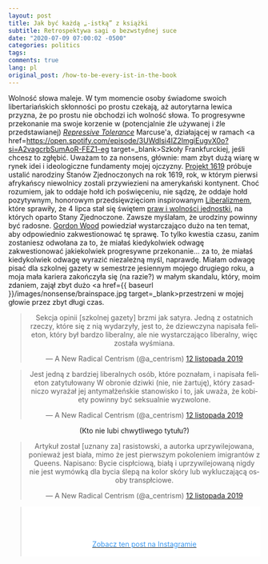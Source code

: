 ```yaml
---
layout: post
title: Jak być każdą „-istką” z książki
subtitle: Retrospektywa sagi o bezwstydnej suce
date: "2020-07-09 07:00:02 -0500"
categories: politics
tags: 
comments: true
lang: pl
original_post: /how-to-be-every-ist-in-the-book
---
```




Wolność słowa maleje. W tym momencie osoby świadome swoich libertariańskich skłonności po prostu czekają, aż autorytarna lewica przyzna, że po prostu nie obchodzi ich wolność słowa. To progresywne przekonanie ma swoje korzenie w (potencjalnie źle używanej i źle przedstawianej) <a href=https://www.marcuse.org/herbert/publications/1960s/1965-repressive-tolerance-fulltext.html target=_blank><i>Repressive Tolerance</i></a> Marcuse'a, działającej w ramach <a href=https://open.spotify.com/episode/3UWdlsi4IZ2lmgiEugvX0o?si=A2vagcrbSumAoR-FEZ1-eg target=_blank>Szkoły Frankfurckiej</a>, jeśli chcesz to zgłębić. Uważam to za nonsens, głównie: mam zbyt dużą wiarę w rynek idei i ideologiczne fundamenty mojej ojczyzny. <a href=https://www.nytimes.com/interactive/2019/08/14/magazine/1619-america-slavery.html target=_blank>Projekt 1619</a> próbuje ustalić narodziny Stanów Zjednoczonych na rok 1619, rok, w którym pierwsi afrykańscy niewolnicy zostali przywiezieni na amerykański kontynent. Choć rozumiem, jak to oddaje hołd ich poświęceniu, nie sądzę, że oddaje hołd pozytywnym, honorowym przedsięwzięciom inspirowanym <a href=https://plato.stanford.edu/entries/liberalism/ target=_blank>Liberalizmem</a>, które sprawiły, że 4 lipca stał się świętem <a href=https://www.constituteproject.org/constitution/United_States_of_America_1992 target=_blank>praw i wolności jednostki</a>, na których oparto Stany Zjednoczone. Zawsze myślałam, że urodziny powinny być radosne. <a href=https://www.theatlantic.com/ideas/archive/2019/12/historians-clash-1619-project/604093/ target=_blank>Gordon Wood</a> powiedział wystarczająco dużo na ten temat, aby odpowiednio zakwestionować tę sprawę. To tylko kwestia czasu, zanim zostaniesz odwołana za to, że miałaś kiedykolwiek odwagę zakwestionować jakiekolwiek progresywne przekonanie... za to, że miałaś kiedykolwiek odwagę wyrazić niezależną myśl, naprawdę. Miałam odwagę pisać dla szkolnej gazety w semestrze jesiennym mojego drugiego roku, a moja mała kariera zakończyła się (na razie?) w małym skandalu, który, moim zdaniem, zajął zbyt dużo <a href={{ baseurl }}/images/nonsense/brainspace.jpg target=_blank>przestrzeni w mojej głowie</a> przez zbyt długi czas.<!-- more -->
<center>
<p><blockquote class=twitter-tweet data-conversation=none data-theme=dark><p lang=en dir=ltr>Sekcja opinii [szkolnej gazety] brzmi jak satyra. Jedną z ostatnich rzeczy, które się z nią wydarzyły, jest to, że dziewczyna napisała felieton, który był bardzo liberalny, ale nie wystarczająco liberalny, więc została wyśmiana.</p>&mdash; A New Radical Centrism (@a_centrism) <a href=https://twitter.com/a_centrism/status/1194150192276234240?ref_src=twsrc%5Etfw>12 listopada 2019</a></blockquote> <script async src=https://platform.twitter.com/widgets.js charset=utf-8></script>
</p>
<p>
<blockquote class=twitter-tweet data-conversation=none data-theme=dark><p lang=en dir=ltr>Jest jedną z bardziej liberalnych osób, które poznałam, i napisała felieton zatytułowany W obronie dziwki (nie, nie żartuję), który zasadniczo wyrażał jej antymałżeńskie stanowisko i to, jak uważa, że kobiety powinny być seksualnie wyzwolone.</p>&mdash; A New Radical Centrism (@a_centrism) <a href=https://twitter.com/a_centrism/status/1194150283963752448?ref_src=twsrc%5Etfw>12 listopada 2019</a></blockquote> <script async src=https://platform.twitter.com/widgets.js charset=utf-8></script>
(Kto nie lubi chwytliwego tytułu?)</p>
<p>
<blockquote class=twitter-tweet data-conversation=none data-theme=dark><p lang=en dir=ltr>Artykuł został [uznany za] rasistowski, a autorka uprzywilejowana, ponieważ jest biała, mimo że jest pierwszym pokoleniem imigrantów z Queens. Napisano: Bycie cispłciową, białą i uprzywilejowaną nigdy nie jest wymówką dla bycia ślepą na kolor skóry lub wykluczającą osoby transpłciowe.</p>&mdash; A New Radical Centrism (@a_centrism) <a href=https://twitter.com/a_centrism/status/1194150525773762561?ref_src=twsrc%5Etfw>12 listopada 2019</a></blockquote> <script async src=https://platform.twitter.com/widgets.js charset=utf-8></script>
</p>
<p>
<blockquote class=instagram-media data-instgrm-permalink=https://www.instagram.com/p/CCRGfutgwY-/?utm_source=ig_embed&amp;utm_campaign=loading data-instgrm-version=12 style= background:#FFF; border:0; border-radius:3px; box-shadow:0 0 1px 0 rgba(0,0,0,0.5),0 1px 10px 0 rgba(0,0,0,0.15); margin: 1px; max-width:540px; min-width:326px; padding:0; width:99.375%; width:-webkit-calc(100% - 2px); width:calc(100% - 2px);><div style=padding:16px;> <a href=https://www.instagram.com/p/CCRGfutgwY-/?utm_source=ig_embed&amp;utm_campaign=loading style= background:#FFFFFF; line-height:0; padding:0 0; text-align:center; text-decoration:none; width:100%; target=_blank> <div style= display: flex; flex-direction: row; align-items: center;> <div style=background-color: #F4F4F4; border-radius: 50%; flex-grow: 0; height: 40px; margin-right: 14px; width: 40px;></div> <div style=display: flex; flex-direction: column; flex-grow: 1; justify-content: center;> <div style= background-color: #F4F4F4; border-radius: 4px; flex-grow: 0; height: 14px; margin-bottom: 6px; width: 100px;></div> <div style= background-color: #F4F4F4; border-radius: 4px; flex-grow: 0; height: 14px; width: 60px;></div></div></div><div style=padding: 19% 0;></div> <div style=display:block; height:50px; margin:0 auto 12px; width:50px;><svg width=50px height=50px viewBox=0 0 60 60 version=1.1 xmlns=https://www.w3.org/2000/svg xmlns:xlink=https://www.w3.org/1999/xlink><g stroke=none stroke-width=1 fill=none fill-rule=evenodd><g transform=translate(-511.000000, -20.000000) fill=#000000><g><path d=M556.869,30.41 C554.814,30.41 553.148,32.076 553.148,34.131 C553.148,36.186 554.814,37.852 556.869,37.852 C558.924,37.852 560.59,36.186 560.59,34.131 C560.59,32.076 558.924,30.41 556.869,30.41 M541,60.657 C535.114,60.657 530.342,55.887 530.342,50 C530.342,44.114 535.114,39.342 541,39.342 C546.887,39.342 551.658,44.114 551.658,50 C551.658,55.887 546.887,60.657 541,60.657 M541,33.886 C532.1,33.886 524.886,41.1 524.886,50 C524.886,58.899 532.1,66.113 541,66.113 C549.9,66.113 557.115,58.899 557.115,50 C557.115,41.1 549.9,33.886 541,33.886 M565.378,62.101 C565.244,65.022 564.756,66.606 564.346,67.663 C563.803,69.06 563.154,70.057 562.106,71.106 C561.058,72.155 560.06,72.803 558.662,73.347 C557.607,73.757 556.021,74.244 553.102,74.378 C549.944,74.521 548.997,74.552 541,74.552 C533.003,74.552 532.056,74.521 528.898,74.378 C525.979,74.244 524.393,73.757 523.338,73.347 C521.94,72.803 520.942,72.155 519.894,71.106 C518.846,70.057 518.197,69.06 517.654,67.663 C517.244,66.606 516.755,65.022 516.623,62.101 C516.479,58.943 516.448,57.996 516.448,50 C516.448,42.003 516.479,41.056 516.623,37.899 C516.755,34.978 517.244,33.391 517.654,32.338 C518.197,30.938 518.846,29.942 519.894,28.894 C520.942,27.846 521.94,27.196 523.338,26.654 C524.393,26.244 525.979,25.756 528.898,25.623 C532.057,25.479 533.004,25.448 541,25.448 C548.997,25.448 549.943,25.479 553.102,25.623 C556.021,25.756 557.607,26.244 558.662,26.654 C560.06,27.196 561.058,27.846 562.106,28.894 C563.154,29.942 563.803,30.938 564.346,32.338 C564.756,33.391 565.244,34.978 565.378,37.899 C565.522,41.056 565.552,42.003 565.552,50 C565.552,57.996 565.522,58.943 565.378,62.101 M570.82,37.631 C570.674,34.438 570.167,32.258 569.425,30.349 C568.659,28.377 567.633,26.702 565.965,25.035 C564.297,23.368 562.623,22.342 560.652,21.575 C558.743,20.834 556.562,20.326 553.369,20.18 C550.169,20.033 549.148,20 541,20 C532.853,20 531.831,20.033 528.631,20.18 C525.438,20.326 523.257,20.834 521.349,21.575 C519.376,22.342 517.703,23.368 516.035,25.035 C514.368,26.702 513.342,28.377 512.574,30.349 C511.834,32.258 511.326,34.438 511.181,37.631 C511.035,40.831 511,41.851 511,50 C511,58.147 511.035,59.17 511.181,62.369 C511.326,65.562 511.834,67.743 512.574,69.651 C513.342,71.625 514.368,73.296 516.035,74.965 C517.703,76.634 519.376,77.658 521.349,78.425 C523.257,79.167 525.438,79.673 528.631,79.82 C531.831,79.965 532.853,80.001 541,80.001 C549.148,80.001 550.169,79.965 553.369,79.82 C556.562,79.673 558.743,79.167 560.652,78.425 C562.623,77.658 564.297,76.634 565.965,74.965 C567.633,73.296 568.659,71.625 569.425,69.651 C570.167,67.743 570.674,65.562 570.82,62.369 C570.966,59.17 571,58.147 571,50 C571,41.851 570.966,40.831 570.82,37.631></path></g></g></g></svg></div><div style=padding-top: 8px;> <div style= color:#3897f0; font-family:Arial,sans-serif; font-size:14px; font-style:normal; font-weight:550; line-height:18px;> Zobacz ten post na Instagramie</div></div><div style=padding: 12.5% 0;></div> <div style=display: flex; flex-direction: row; margin-bottom: 14px; align-items: center;><div> <div style=background-color: #F4F4F4; border-radius: 50%; height: 12.5px; width: 12.5px; transform: translateX(0px) translateY(7px);></div> <div style=background-color: #F4F4F4; height: 12.5px; transform: rotate(-45deg) translateX(3px) translateY(1px); width: 12.5px; flex-grow: 0; margin-right: 14px; margin-left: 2px;></div> <div style=background-color: #F4F4F4; border-radius: 50%; height: 12.5px; width: 12.5px; transform: translateX(9px) translateY(-18px);></div></div><div style=margin-left: 8px;> <div style= background-color: #F4F4F4; border-radius: 50%; flex-grow: 0; height: 20px; width: 20px;></div> <div style= width: 0; height: 0; border-top: 2px solid transparent; border-left: 6px solid #f4f4f4; border-bottom: 2px solid transparent; transform: translateX(16px) translateY(-4px) rotate(30deg)></div></div><div style=margin-left: auto;> <div style= width: 0px; border-top: 8px solid #F4F4F4; border-right: 8px solid transparent; transform: translateY(16px);></div> <div style= background-color: #F4F4F4; flex-grow: 0; height: 12px; width: 16px; transform: translateY(-4px);></div> <div style= width: 0; height: 0; border-top: 8px solid #F4F4F4; border-left: 8px solid transparent; transform: translateY(-4px) translateX(8px);></div></div></div> <div style=display: flex; flex-direction: column; flex-grow: 1; justify-content: center; margin-bottom: 24px;> <div style= background-color: #F4F4F4; border-radius: 4px; flex-grow: 0; height: 14px; margin-bottom: 6px; width: 224px;></div> <div style=" background-color: #F4F4F4; border-radius: 4

---

*Ten post został przetłumaczony z języka angielskiego. [Przeczytaj oryginał]({{ page.original_post }})*

---

*Ten post został przetłumaczony z języka angielskiego. [Przeczytaj oryginał]({{ page.original_post }})*

---

*Ten post został przetłumaczony z języka angielskiego. [Przeczytaj oryginał]({{ page.original_post }})*

---

*Ten post został przetłumaczony z języka angielskiego. [Przeczytaj oryginał]({{ page.original_post }})*

---

*Ten post został przetłumaczony z języka angielskiego. [Przeczytaj oryginał]({{ page.original_post }})*

---

*Ten post został przetłumaczony z języka angielskiego. [Przeczytaj oryginał]({{ page.original_post }})*